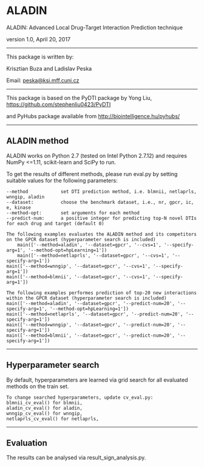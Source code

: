 # ALADIN
ALADIN: Advanced Local Drug-Target Interaction Prediction technique

version 1.0, April 20, 2017

--------
This package is written by:

Krisztian Buza and Ladislav Peska

Email: peska@ksi.mff.cuni.cz

-------
This package is based on the PyDTI package by Yong Liu,
https://github.com/stephenliu0423/PyDTI

and PyHubs package available from
http://biointelligence.hu/pyhubs/

--------
ALADIN method
--------
ALADIN works on Python 2.7 (tested on Intel Python 2.7.12) and requires NumPy <=1.11, scikit-learn and SciPy to run.

To get the results of different methods, please run eval.py by setting suitable values for the following parameters:

	--method 			set DTI prediction method, i.e. blmnii, netlaprls, wnngip, aladin
	--dataset: 			choose the benchmark dataset, i.e., nr, gpcr, ic, e, kinase
	--method-opt:		set arguments for each method
	--predict-num:		a positive integer for predicting top-N novel DTIs for each drug and target (default 0)
        
	The following examples evaluates the ALADIN method and its competitors on the GPCR dataset (hyperparameter search is included)
    	main(['--method=aladin', '--dataset=gpcr', '--cvs=1', '--specify-arg=1', '--method-opt=hpLearning=1'])   
    	main(['--method=netlaprls', '--dataset=gpcr', '--cvs=1', '--specify-arg=1'])
	main(['--method=wnngip', '--dataset=gpcr', '--cvs=1', '--specify-arg=1'])
	main(['--method=blmnii', '--dataset=gpcr', '--cvs=1', '--specify-arg=1'])
	
	The following examples performes prediction of top-20 new interactions within the GPCR dataset (hyperparameter search is included)
	main(['--method=aladin', '--dataset=gpcr', '--predict-num=20', '--specify-arg=1', '--method-opt=hpLearning=1'])
	main(['--method=netlaprls', '--dataset=gpcr', '--predict-num=20', '--specify-arg=1']) 
	main(['--method=wnngip', '--dataset=gpcr', '--predict-num=20', '--specify-arg=1']) 
	main(['--method=blmnii', '--dataset=gpcr', '--predict-num=20', '--specify-arg=1']) 
--------
Hyperparameter search
--------
By default, hyperparameters are learned via grid search for all evaluated methods on the train set.

	To change searched hyperparameters, update cv_eval.py: 
	blmnii_cv_eval() for blmnii,
	aladin_cv_eval() for aladin,
	wnngip_cv_eval() for wnngip,
	netlaprls_cv_eval() for netlaprls,
	
--------
Evaluation
--------
The results can be analysed via result_sign_analysis.py.

